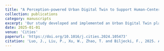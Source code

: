 ```yaml
---
title: "A Perception-powered Urban Digital Twin to Support Human-Centered Urban Planning and Sustainable City Development"
collection: publications
category: manuscripts
excerpt: 'Our study developed and implemented an Urban Digital Twin platform designed for the dual purposes of objective feature evaluation and subjective visual perception, alongside the prediction of perceptions in simulated scenarios.'
date: 2025-01-01
venue: 'Cities'
paperurl: 'https://doi.org/10.1016/j.cities.2024.105473'
citation: 'Luo, J., Liu, P., Xu, W., Zhao, T. and Biljecki, F., 2025. A perception-powered urban digital twin to support human-centered urban planning and sustainable city development. Cities, 156, p.105473.'
---
```

